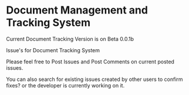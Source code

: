 Document Management and Tracking System
==============

Current Document Tracking Version is on Beta 0.0.1b

Issue's for Document Tracking System

Please feel free to Post Issues and Post Comments on current posted issues.

You can also search for existing issues created by other users to confirm fixes? or the developer is currently working on it.

